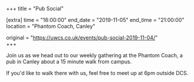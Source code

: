 +++
title = "Pub Social"

[extra]
time = "18:00:00"
end_date = "2019-11-05"
end_time = "21:00:00"
location = "Phantom Coach, Canley"

original = "https://uwcs.co.uk/events/pub-social-2019-11-04/"    
+++

Join us as we head out to our weekly gathering at the Phantom Coach, a pub in Canley about a 15 minute walk from campus.

If you'd like to walk there with us, feel free to meet up at 6pm outside DCS.

